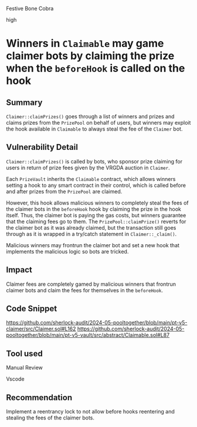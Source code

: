Festive Bone Cobra

high

# Winners in `Claimable` may game claimer bots by claiming the prize when the `beforeHook` is called on the hook

## Summary

`Claimer::claimPrizes()` goes through a list of winners and prizes and claims prizes from the `PrizePool` on behalf of users, but winners may exploit the hook available in `Claimable` to always steal the fee of the `Claimer` bot.

## Vulnerability Detail

`Claimer::claimPrizes()` is called by bots, who sponsor prize claiming for users in return of prize fees given by the VRGDA auction in `Claimer`. 

Each `PrizeVault` inherits the `Claimable` contract, which allows winners setting a hook to any smart contract in their control, which is called before and after prizes from the `PrizePool` are claimed.

However, this hook allows malicious winners to completely steal the fees of the claimer bots in the `beforeHook` hook by claiming the prize in the hook itself. Thus, the claimer bot is paying the gas costs, but winners guarantee that the claiming fees go to them. The `PrizePool::claimPrize()` reverts for the claimer bot as it was already claimed, but the transaction still goes through as it is wrapped in a try/catch statement in `Claimer::_claim()`.

Malicious winners may frontrun the claimer bot and set a new hook that implements the malicious logic so bots are tricked.

## Impact

Claimer fees are completely gamed by malicious winners that frontrun claimer bots and claim the fees for themselves in the `beforeHook`.

## Code Snippet

https://github.com/sherlock-audit/2024-05-pooltogether/blob/main/pt-v5-claimer/src/Claimer.sol#L162
https://github.com/sherlock-audit/2024-05-pooltogether/blob/main/pt-v5-vault/src/abstract/Claimable.sol#L87

## Tool used

Manual Review

Vscode

## Recommendation

Implement a reentrancy lock to not allow before hooks reentering and stealing the fees of the claimer bots.
